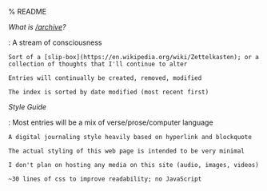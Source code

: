 % README

*What is [/archive](/archive)?*

:	A stream of consciousness

	Sort of a [slip-box](https://en.wikipedia.org/wiki/Zettelkasten); or a collection of thoughts that I'll continue to alter

	Entries will continually be created, removed, modified

	The index is sorted by date modified (most recent first)

*Style Guide*

:	Most entries will be a mix of verse/prose/computer language

	A digital journaling style heavily based on hyperlink and blockquote

	The actual styling of this web page is intended to be very minimal

	I don't plan on hosting any media on this site (audio, images, videos)

	~30 lines of css to improve readability; no JavaScript
